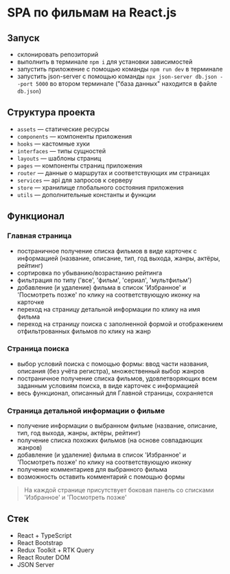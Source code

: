 # SPA по фильмам на React.js

## Запуск
* склонировать репозиторий
* выполнить в терминале `npm i` для установки зависимостей
* запустить приложение с помощью команды `npm run dev` в терминале
* запустить json-server с помощью команды `npx json-server db.json --port 5000` во втором терминале ("база данных" находится в файле `db.json`)

## Структура проекта
* `assets` — статические ресурсы
* `components` — компоненты приложения
* `hooks` — кастомные хуки
* `interfaces` — типы сущностей
* `layouts` — шаблоны страниц
* `pages` — компоненты страниц приложения
* `router` — данные о маршрутах и соответствующих им страницах
* `services` — api для запросов к серверу
* `store` — хранилище глобального состояния приложения  
* `utils` — дополнительные константы и функции

## Функционал
### Главная страница
* постраничное получение списка фильмов в виде карточек с информацией (название, описание, тип, год выхода, жанры, актёры, рейтинг)
* сортировка по убыванию/возрастанию рейтинга
* фильтрация по типу ('все', 'фильм', 'сериал', 'мультфильм')
* добавление (и удаление) фильма в список 'Избранное' и 'Посмотреть позже' по клику на соответствующую иконку на карточке
* переход на страницу детальной информации по клику на имя фильма
* переход на страницу поиска с заполненной формой и отображением отфильтрованных фильмов по клику на жанр

### Страница поиска
* выбор условий поиска с помощью формы: ввод части названия, описания (без учёта регистра), множественный выбор жанров
* постраничное получение списка фильмов, удовлетворяющих всем заданным условиям поиска, в виде карточек с информацией
* весь функционал, описанный для Главной страницы, сохраняется

### Страница детальной информации о фильме
* получение информации о выбранном фильме (название, описание, тип, год выхода, жанры, актёры, рейтинг)
* получение списка похожих фильмов (на основе совпадающих жанров)
* добавление (и удаление) фильма в список 'Избранное' и 'Посмотреть позже' по клику на соответствующую иконку
* получение комментариев для выбранного фильма
* возможность оставить комментарий с помощью формы

> На каждой странице присутствует боковая панель со списками 'Избранное' и 'Посмотреть позже'

## Стек
* React + TypeScript
* React Bootstrap
* Redux Toolkit + RTK Query
* React Router DOM
* JSON Server
